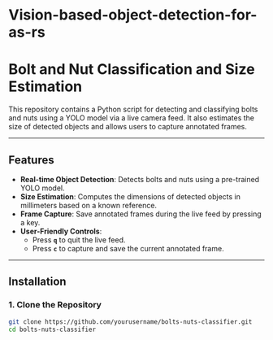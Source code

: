 # Vision-based-object-detection-for-as-rs


# Bolt and Nut Classification and Size Estimation

This repository contains a Python script for detecting and classifying bolts and nuts using a YOLO model via a live camera feed. It also estimates the size of detected objects and allows users to capture annotated frames.

---

## Features

- **Real-time Object Detection**: Detects bolts and nuts using a pre-trained YOLO model.
- **Size Estimation**: Computes the dimensions of detected objects in millimeters based on a known reference.
- **Frame Capture**: Save annotated frames during the live feed by pressing a key.
- **User-Friendly Controls**:
  - Press **`q`** to quit the live feed.
  - Press **`c`** to capture and save the current annotated frame.

---

## Installation

### 1. Clone the Repository
```bash
git clone https://github.com/yourusername/bolts-nuts-classifier.git
cd bolts-nuts-classifier
